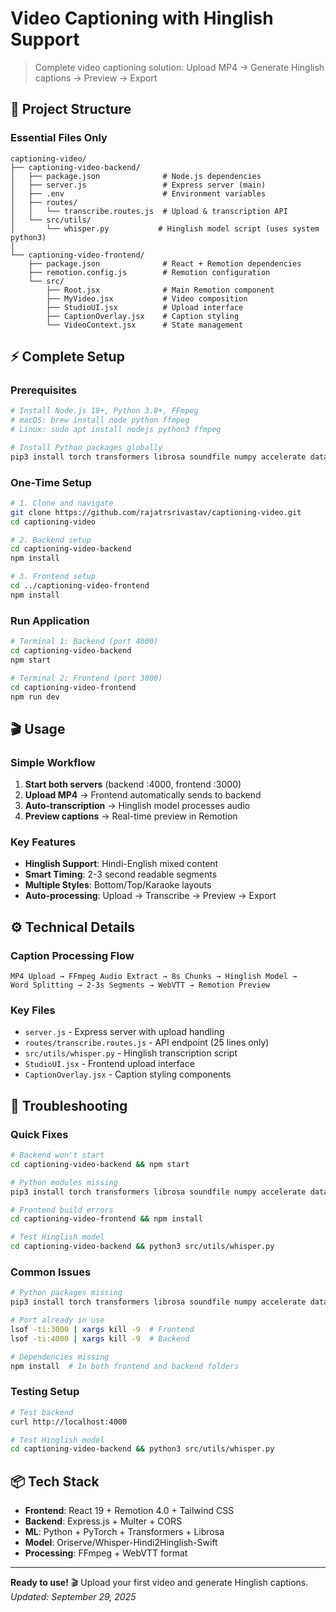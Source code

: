 # Video Captioning with Hinglish Support

> Complete video captioning solution: Upload MP4 → Generate Hinglish captions → Preview → Export

## 🎯 Project Structure

### Essential Files Only
```
captioning-video/
├── captioning-video-backend/
│   ├── package.json              # Node.js dependencies
│   ├── server.js                 # Express server (main)
│   ├── .env                      # Environment variables
│   ├── routes/
│   │   └── transcribe.routes.js  # Upload & transcription API
│   └── src/utils/
│       └── whisper.py           # Hinglish model script (uses system python3)
│
└── captioning-video-frontend/
    ├── package.json              # React + Remotion dependencies
    ├── remotion.config.js        # Remotion configuration
    └── src/
        ├── Root.jsx              # Main Remotion component
        ├── MyVideo.jsx           # Video composition
        ├── StudioUI.jsx          # Upload interface
        ├── CaptionOverlay.jsx    # Caption styling
        └── VideoContext.jsx      # State management
```

## ⚡ Complete Setup

### Prerequisites
```bash
# Install Node.js 18+, Python 3.8+, FFmpeg
# macOS: brew install node python ffmpeg
# Linux: sudo apt install nodejs python3 ffmpeg

# Install Python packages globally
pip3 install torch transformers librosa soundfile numpy accelerate datasets
```

### One-Time Setup
```bash
# 1. Clone and navigate
git clone https://github.com/rajatrsrivastav/captioning-video.git
cd captioning-video

# 2. Backend setup
cd captioning-video-backend
npm install

# 3. Frontend setup
cd ../captioning-video-frontend  
npm install
```

### Run Application
```bash
# Terminal 1: Backend (port 4000)
cd captioning-video-backend
npm start

# Terminal 2: Frontend (port 3000)
cd captioning-video-frontend
npm run dev
```

## 🎬 Usage

### Simple Workflow
1. **Start both servers** (backend :4000, frontend :3000)
2. **Upload MP4** → Frontend automatically sends to backend
3. **Auto-transcription** → Hinglish model processes audio
4. **Preview captions** → Real-time preview in Remotion

### Key Features
- **Hinglish Support**: Hindi-English mixed content
- **Smart Timing**: 2-3 second readable segments  
- **Multiple Styles**: Bottom/Top/Karaoke layouts
- **Auto-processing**: Upload → Transcribe → Preview → Export

## ⚙️ Technical Details

### Caption Processing Flow
```
MP4 Upload → FFmpeg Audio Extract → 8s Chunks → Hinglish Model → 
Word Splitting → 2-3s Segments → WebVTT → Remotion Preview
```

### Key Files
- `server.js` - Express server with upload handling
- `routes/transcribe.routes.js` - API endpoint (25 lines only)
- `src/utils/whisper.py` - Hinglish transcription script
- `StudioUI.jsx` - Frontend upload interface
- `CaptionOverlay.jsx` - Caption styling components

## 🔧 Troubleshooting

### Quick Fixes
```bash
# Backend won't start
cd captioning-video-backend && npm start

# Python modules missing  
pip3 install torch transformers librosa soundfile numpy accelerate datasets

# Frontend build errors
cd captioning-video-frontend && npm install

# Test Hinglish model
cd captioning-video-backend && python3 src/utils/whisper.py
```

### Common Issues
```bash
# Python packages missing
pip3 install torch transformers librosa soundfile numpy accelerate datasets

# Port already in use  
lsof -ti:3000 | xargs kill -9  # Frontend
lsof -ti:4000 | xargs kill -9  # Backend

# Dependencies missing
npm install  # In both frontend and backend folders
```

### Testing Setup
```bash
# Test backend
curl http://localhost:4000

# Test Hinglish model
cd captioning-video-backend && python3 src/utils/whisper.py
```

## 📦 Tech Stack

- **Frontend**: React 19 + Remotion 4.0 + Tailwind CSS
- **Backend**: Express.js + Multer + CORS  
- **ML**: Python + PyTorch + Transformers + Librosa
- **Model**: Oriserve/Whisper-Hindi2Hinglish-Swift
- **Processing**: FFmpeg + WebVTT format

---

**Ready to use!** 🎬 Upload your first video and generate Hinglish captions.  
*Updated: September 29, 2025*